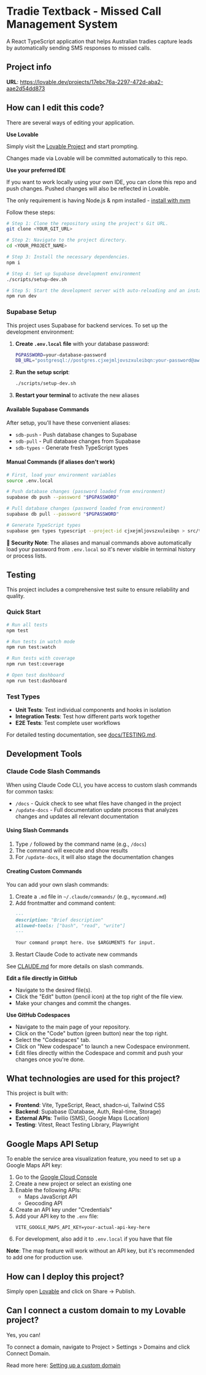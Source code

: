 # Tradie Textback - Missed Call Management System

A React TypeScript application that helps Australian tradies capture leads by automatically sending SMS responses to missed calls.

## Project info

**URL**: https://lovable.dev/projects/17ebc76a-2297-472d-aba2-aae2d54dd873

## How can I edit this code?

There are several ways of editing your application.

**Use Lovable**

Simply visit the [Lovable Project](https://lovable.dev/projects/17ebc76a-2297-472d-aba2-aae2d54dd873) and start prompting.

Changes made via Lovable will be committed automatically to this repo.

**Use your preferred IDE**

If you want to work locally using your own IDE, you can clone this repo and push changes. Pushed changes will also be reflected in Lovable.

The only requirement is having Node.js & npm installed - [install with nvm](https://github.com/nvm-sh/nvm#installing-and-updating)

Follow these steps:

```sh
# Step 1: Clone the repository using the project's Git URL.
git clone <YOUR_GIT_URL>

# Step 2: Navigate to the project directory.
cd <YOUR_PROJECT_NAME>

# Step 3: Install the necessary dependencies.
npm i

# Step 4: Set up Supabase development environment
./scripts/setup-dev.sh

# Step 5: Start the development server with auto-reloading and an instant preview.
npm run dev
```

### Supabase Setup

This project uses Supabase for backend services. To set up the development environment:

1. **Create `.env.local` file** with your database password:
   ```bash
   PGPASSWORD=your-database-password
   DB_URL="postgresql://postgres.cjxejmljovszxuleibqn:your-password@aws-0-ap-southeast-2.pooler.supabase.com:6543/postgres"
   ```

2. **Run the setup script**:
   ```bash
   ./scripts/setup-dev.sh
   ```

3. **Restart your terminal** to activate the new aliases

#### Available Supabase Commands

After setup, you'll have these convenient aliases:

- `sdb-push` - Push database changes to Supabase
- `sdb-pull` - Pull database changes from Supabase  
- `sdb-types` - Generate fresh TypeScript types

#### Manual Commands (if aliases don't work)

```bash
# First, load your environment variables
source .env.local

# Push database changes (password loaded from environment)
supabase db push --password "$PGPASSWORD"

# Pull database changes (password loaded from environment)
supabase db pull --password "$PGPASSWORD"

# Generate TypeScript types
supabase gen types typescript --project-id cjxejmljovszxuleibqn > src/types/database.types.ts
```

**🔐 Security Note**: The aliases and manual commands above automatically load your password from `.env.local` so it's never visible in terminal history or process lists.

## Testing

This project includes a comprehensive test suite to ensure reliability and quality.

### Quick Start

```bash
# Run all tests
npm test

# Run tests in watch mode
npm run test:watch

# Run tests with coverage
npm run test:coverage

# Open test dashboard
npm run test:dashboard
```

### Test Types

- **Unit Tests**: Test individual components and hooks in isolation
- **Integration Tests**: Test how different parts work together
- **E2E Tests**: Test complete user workflows

For detailed testing documentation, see [docs/TESTING.md](docs/TESTING.md).

## Development Tools

### Claude Code Slash Commands

When using Claude Code CLI, you have access to custom slash commands for common tasks:

- `/docs` - Quick check to see what files have changed in the project
- `/update-docs` - Full documentation update process that analyzes changes and updates all relevant documentation

#### Using Slash Commands

1. Type `/` followed by the command name (e.g., `/docs`)
2. The command will execute and show results
3. For `/update-docs`, it will also stage the documentation changes

#### Creating Custom Commands

You can add your own slash commands:

1. Create a `.md` file in `~/.claude/commands/` (e.g., `mycommand.md`)
2. Add frontmatter and command content:
   ```markdown
   ---
   description: "Brief description"
   allowed-tools: ["bash", "read", "write"]
   ---
   
   Your command prompt here. Use $ARGUMENTS for input.
   ```
3. Restart Claude Code to activate new commands

See [CLAUDE.md](CLAUDE.md#custom-slash-commands) for more details on slash commands.

**Edit a file directly in GitHub**

- Navigate to the desired file(s).
- Click the "Edit" button (pencil icon) at the top right of the file view.
- Make your changes and commit the changes.

**Use GitHub Codespaces**

- Navigate to the main page of your repository.
- Click on the "Code" button (green button) near the top right.
- Select the "Codespaces" tab.
- Click on "New codespace" to launch a new Codespace environment.
- Edit files directly within the Codespace and commit and push your changes once you're done.

## What technologies are used for this project?

This project is built with:

- **Frontend**: Vite, TypeScript, React, shadcn-ui, Tailwind CSS
- **Backend**: Supabase (Database, Auth, Real-time, Storage)
- **External APIs**: Twilio (SMS), Google Maps (Location)
- **Testing**: Vitest, React Testing Library, Playwright

## Google Maps API Setup

To enable the service area visualization feature, you need to set up a Google Maps API key:

1. Go to the [Google Cloud Console](https://console.cloud.google.com/)
2. Create a new project or select an existing one
3. Enable the following APIs:
   - Maps JavaScript API
   - Geocoding API
4. Create an API key under "Credentials"
5. Add your API key to the `.env` file:
   ```env
   VITE_GOOGLE_MAPS_API_KEY=your-actual-api-key-here
   ```
6. For development, also add it to `.env.local` if you have that file

**Note**: The map feature will work without an API key, but it's recommended to add one for production use.

## How can I deploy this project?

Simply open [Lovable](https://lovable.dev/projects/17ebc76a-2297-472d-aba2-aae2d54dd873) and click on Share -> Publish.

## Can I connect a custom domain to my Lovable project?

Yes, you can!

To connect a domain, navigate to Project > Settings > Domains and click Connect Domain.

Read more here: [Setting up a custom domain](https://docs.lovable.dev/tips-tricks/custom-domain#step-by-step-guide)
